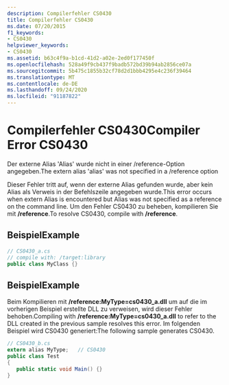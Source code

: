 ```yaml
---
description: Compilerfehler CS0430
title: Compilerfehler CS0430
ms.date: 07/20/2015
f1_keywords:
- CS0430
helpviewer_keywords:
- CS0430
ms.assetid: b63c4f9a-b1cd-41d2-a02e-2ed0f177450f
ms.openlocfilehash: 528a49f9cb437f9badb572bd39b94ab2856ce07a
ms.sourcegitcommit: 5b475c1855b32cf78d2d1bbb4295e4c236f39464
ms.translationtype: MT
ms.contentlocale: de-DE
ms.lasthandoff: 09/24/2020
ms.locfileid: "91187822"
---
```

# <a name="compiler-error-cs0430"></a><span data-ttu-id="1af40-103">Compilerfehler CS0430</span><span class="sxs-lookup"><span data-stu-id="1af40-103">Compiler Error CS0430</span></span>

<span data-ttu-id="1af40-104">Der externe Alias 'Alias' wurde nicht in einer /reference-Option angegeben.</span><span class="sxs-lookup"><span data-stu-id="1af40-104">The extern alias 'alias' was not specified in a /reference option</span></span>  
  
 <span data-ttu-id="1af40-105">Dieser Fehler tritt auf, wenn der externe Alias gefunden wurde, aber kein Alias als Verweis in der Befehlszeile angegeben wurde.</span><span class="sxs-lookup"><span data-stu-id="1af40-105">This error occurs when extern Alias is encountered but Alias was not specified as a reference on the command line.</span></span> <span data-ttu-id="1af40-106">Um den Fehler CS0430 zu beheben, kompilieren Sie mit **/reference**.</span><span class="sxs-lookup"><span data-stu-id="1af40-106">To resolve CS0430, compile with **/reference**.</span></span>  
  
## <a name="example"></a><span data-ttu-id="1af40-107">Beispiel</span><span class="sxs-lookup"><span data-stu-id="1af40-107">Example</span></span>  
  
```csharp  
// CS0430_a.cs  
// compile with: /target:library
public class MyClass {}  
```  
  
## <a name="example"></a><span data-ttu-id="1af40-108">Beispiel</span><span class="sxs-lookup"><span data-stu-id="1af40-108">Example</span></span>  

 <span data-ttu-id="1af40-109">Beim Kompilieren mit **/reference:MyType=cs0430_a.dll** um auf die im vorherigen Beispiel erstellte DLL zu verweisen, wird dieser Fehler behoben.</span><span class="sxs-lookup"><span data-stu-id="1af40-109">Compiling with **/reference:MyType=cs0430_a.dll** to refer to the DLL created in the previous sample resolves this error.</span></span> <span data-ttu-id="1af40-110">Im folgenden Beispiel wird CS0430 generiert:</span><span class="sxs-lookup"><span data-stu-id="1af40-110">The following sample generates CS0430.</span></span>  
  
```csharp  
// CS0430_b.cs  
extern alias MyType;   // CS0430  
public class Test
{  
   public static void Main() {}  
}  
```
